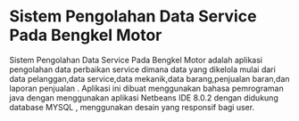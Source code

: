 # Sistem Pengolahan Data Service Pada Bengkel Motor
Sistem Pengolahan Data Service Pada Bengkel Motor adalah aplikasi pengolahan data perbaikan service dimana data yang dikelola mulai dari data pelanggan,data service,data mekanik,data barang,penjualan baran,dan laporan penjualan . Aplikasi ini dibuat menggunakan bahasa pemrograman java dengan menggunakan aplikasi Netbeans IDE 8.0.2 dengan didukung database MYSQL , menggunakan desain yang responsif bagi user.
